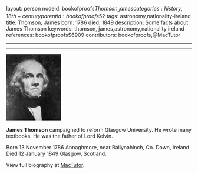 layout: person
nodeid: bookofproofs$Thomson_James
categories: history,18th-century
parentid: bookofproofs$52
tags: astronomy,nationality-ireland
title: Thomson, James
born: 1786
died: 1849
description: Some facts about James Thomson
keywords: thomson, james,astronomy,nationality ireland
references: bookofproofs$6909
contributors: bookofproofs,@MacTutor

---


---

![Thomson_James.jpg](https://github.com/bookofproofs/bookofproofs.github.io/blob/main/_sources/_assets/images/portraits/Thomson_James.jpg?raw=true)

**James Thomson** campaigned to reform Glasgow University. He wrote many textbooks. He was the father of Lord Kelvin.

Born 13 November 1786 Annaghmore, near Ballynahinch, Co. Down, Ireland. Died 12 January 1849 Glasgow, Scotland.


View full biography at [MacTutor](https://mathshistory.st-andrews.ac.uk/Biographies/Thomson_James/).